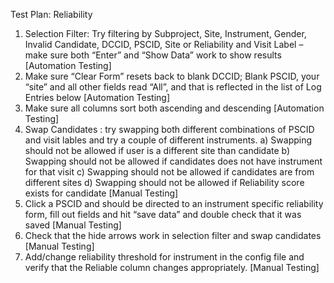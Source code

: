 Test Plan: Reliability

1) Selection Filter: Try filtering by Subproject, Site, Instrument, Gender, Invalid Candidate, DCCID, PSCID, Site or Reliability and Visit Label – make sure both “Enter” and “Show Data” work to show results
   [Automation Testing]
2) Make sure “Clear Form” resets back to blank DCCID; Blank PSCID, your “site” and all other fields read “All”, and that is reflected in the list of Log Entries below
   [Automation Testing]
3)  Make sure all columns sort both ascending and descending
   [Automation Testing]
4) Swap Candidates : try swapping both different combinations of PSCID and visit lables and try a couple of different instruments.
   a) Swapping should not be allowed if user is a different site than candidate
   b) Swapping should not be allowed if candidates does not have instrument for that visit
   c) Swapping should not be allowed if candidates are from different sites
   d) Swapping should not be allowed if Reliability score exists for candidate
   [Manual Testing]
5) Click a PSCID and should be directed to an instrument specific reliability form, fill out fields and hit “save data” and double check that it was saved
   [Manual Testing]
6) Check that the hide arrows work in selection filter and swap candidates
   [Manual Testing]
7) Add/change reliability threshold for instrument in the config file and verify that the Reliable column changes appropriately.
   [Manual Testing]
